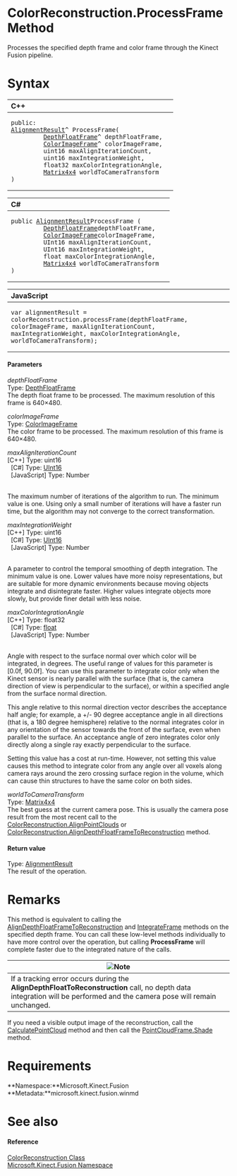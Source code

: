 ColorReconstruction.ProcessFrame Method  
=======================================  

Processes the specified depth frame and color frame through the Kinect Fusion pipeline. <span id="syntaxSection"></span>

Syntax  
======  

<table>
<colgroup>
<col width="100%" />
</colgroup>
<thead>
<tr class="header">
<th align="left">C++</th>
</tr>
</thead>
<tbody>
<tr class="odd">
<td align="left"><pre><code>public:  
<a href="../../AlignmentResult_Class.md">AlignmentResult</a>^ ProcessFrame(  
         <a href="../../DepthFloatFrame_Class.md">DepthFloatFrame</a>^ depthFloatFrame,  
         <a href="../../ColorImageFrame_Class.md">ColorImageFrame</a>^ colorImageFrame,  
         uint16 maxAlignIterationCount,  
         uint16 maxIntegrationWeight,  
         float32 maxColorIntegrationAngle,  
         <a href="../../Matrix4x4_Structure.md">Matrix4x4</a> worldToCameraTransform  
)</code></pre></td>
</tr>
</tbody>
</table>

<table>
<colgroup>
<col width="100%" />
</colgroup>
<thead>
<tr class="header">
<th align="left">C#</th>
</tr>
</thead>
<tbody>
<tr class="odd">
<td align="left"><pre><code>public <a href="../../AlignmentResult_Class.md">AlignmentResult</a>ProcessFrame (  
         <a href="../../DepthFloatFrame_Class.md">DepthFloatFrame</a>depthFloatFrame,  
         <a href="../../ColorImageFrame_Class.md">ColorImageFrame</a>colorImageFrame,  
         UInt16 maxAlignIterationCount,  
         UInt16 maxIntegrationWeight,  
         float maxColorIntegrationAngle,  
         <a href="../../Matrix4x4_Structure.md">Matrix4x4</a> worldToCameraTransform  
)</code></pre></td>
</tr>
</tbody>
</table>

<table>
<colgroup>
<col width="100%" />
</colgroup>
<thead>
<tr class="header">
<th align="left">JavaScript</th>
</tr>
</thead>
<tbody>
<tr class="odd">
<td align="left"><pre><code>var alignmentResult = colorReconstruction.processFrame(depthFloatFrame, colorImageFrame, maxAlignIterationCount, maxIntegrationWeight, maxColorIntegrationAngle, worldToCameraTransform);</code></pre></td>
</tr>
</tbody>
</table>

<span id="ID4EK"></span>
#### Parameters  

*depthFloatFrame*    
Type: [DepthFloatFrame](../../DepthFloatFrame_Class.md)  
 The depth float frame to be processed. The maximum resolution of this frame is 640×480.  

*colorImageFrame*    
Type: [ColorImageFrame](../../ColorImageFrame_Class.md)  
 The color frame to be processed. The maximum resolution of this frame is 640×480.  

*maxAlignIterationCount*    
[C++] Type: uint16  
  [C\#] Type: [UInt16](http://msdn.microsoft.com/en-us/library/system.uint16.aspx)  
  [JavaScript] Type: Number  
   

The maximum number of iterations of the algorithm to run. The minimum value is one. Using only a small number of iterations will have a faster run time, but the algorithm may not converge to the correct transformation.  

*maxIntegrationWeight*    
[C++] Type: uint16  
  [C\#] Type: [UInt16](http://msdn.microsoft.com/en-us/library/system.uint16.aspx)  
  [JavaScript] Type: Number  
   

A parameter to control the temporal smoothing of depth integration. The minimum value is one. Lower values have more noisy representations, but are suitable for more dynamic environments because moving objects integrate and disintegrate faster. Higher values integrate objects more slowly, but provide finer detail with less noise.  

*maxColorIntegrationAngle*    
[C++] Type: float32  
  [C\#] Type: [float](http://msdn.microsoft.com/en-us/library/system.single.aspx)  
  [JavaScript] Type: Number  
   

Angle with respect to the surface normal over which color will be integrated, in degrees. The useful range of values for this parameter is [0.0f, 90.0f]. You can use this parameter to integrate color only when the Kinect sensor is nearly parallel with the surface (that is, the camera direction of view is perpendicular to the surface), or within a specified angle from the surface normal direction.  

This angle relative to this normal direction vector describes the acceptance half angle; for example, a +/- 90 degree acceptance angle in all directions (that is, a 180 degree hemisphere) relative to the normal integrates color in any orientation of the sensor towards the front of the surface, even when parallel to the surface. An acceptance angle of zero integrates color only directly along a single ray exactly perpendicular to the surface.  

Setting this value has a cost at run-time. However, not setting this value causes this method to integrate color from any angle over all voxels along camera rays around the zero crossing surface region in the volume, which can cause thin structures to have the same color on both sides.  

*worldToCameraTransform*    
Type: [Matrix4x4](../../Matrix4x4_Structure.md)  
 The best guess at the current camera pose. This is usually the camera pose result from the most recent call to the [ColorReconstruction.AlignPointClouds](AlignPointClouds_Method.md) or [ColorReconstruction.AlignDepthFloatFrameToReconstruction](AlignDepthFloatFrameToReco.md) method.  

<span id="ID4ET"></span>
#### Return value  

Type: [AlignmentResult](../../AlignmentResult_Class.md)  
The result of the operation.  

<span id="remarks"></span>

Remarks  
=======  

This method is equivalent to calling the [AlignDepthFloatFrameToReconstruction](AlignDepthFloatFrameToReco.md) and [IntegrateFrame](IntegrateFrame_Method.md) methods on the specified depth frame. You can call these low-level methods individually to have more control over the operation, but calling **ProcessFrame** will complete faster due to the integrated nature of the calls.  

| ![](../../../../../../resources/note.gif)Note                                                                                                                          |
|------------------------------------------------------------------------------------------------------------------------------------------------------------------------|
| If a tracking error occurs during the **AlignDepthFloatToReconstruction** call, no depth data integration will be performed and the camera pose will remain unchanged. |

If you need a visible output image of the reconstruction, call the [CalculatePointCloud](CalculatePointCloud_Method.md) method and then call the [PointCloudFrame.Shade](../../PointCloudFrame_Class/Methods/Shade_Method.md) method.  

<span id="requirements"></span>

Requirements  
============  

**Namespace:**Microsoft.Kinect.Fusion  
**Metadata:**microsoft.kinect.fusion.winmd  

<span id="ID4E5D"></span>

See also  
========  

<span id="ID4EAE"></span>
#### Reference  

[ColorReconstruction Class](../../ColorReconstruction_Class.md)  
 [Microsoft.Kinect.Fusion Namespace](../../../Kinect.Fusion.md)  



<!--Please do not edit the data in the comment block below.-->
<!--
TOCTitle : ProcessFrame Method
RLTitle : ColorReconstruction.ProcessFrame Method
KeywordK : ProcessFrame method
KeywordK : ColorReconstruction.ProcessFrame method
KeywordF : Microsoft.Kinect.Fusion.ColorReconstruction.ProcessFrame
KeywordF : ColorReconstruction.ProcessFrame
KeywordF : ProcessFrame
KeywordF : Microsoft.Kinect.Fusion.ColorReconstruction.ProcessFrame(Microsoft.Kinect.Fusion.DepthFloatFrame,Microsoft.Kinect.Fusion.ColorImageFrame,System.UInt16,System.UInt16,System.Single,Microsoft.Kinect.Fusion.Matrix4x4)
KeywordA : M:Microsoft.Kinect.Fusion.ColorReconstruction.ProcessFrame(Microsoft.Kinect.Fusion.DepthFloatFrame,Microsoft.Kinect.Fusion.ColorImageFrame,System.UInt16,System.UInt16,System.Single,Microsoft.Kinect.Fusion.Matrix4x4)
AssetID : M:Microsoft.Kinect.Fusion.ColorReconstruction.ProcessFrame(Microsoft.Kinect.Fusion.DepthFloatFrame,Microsoft.Kinect.Fusion.ColorImageFrame,System.UInt16,System.UInt16,System.Single,Microsoft.Kinect.Fusion.Matrix4x4)
Locale : en-us
CommunityContent : 1
APIType : Managed
APILocation : microsoft.kinect.fusion.winmd
APIName : Microsoft.Kinect.Fusion.ColorReconstruction.ProcessFrame
TargetOS : Windows
TopicType : kbSyntax
DevLang : VB
DevLang : CSharp
DevLang : JavaScript
DevLang : C++
DocSet : K4Wv2
ProjType : K4Wv2Proj
Technology : Kinect for Windows
Product : Kinect for Windows SDK v2
productversion : 20
-->
